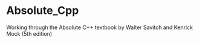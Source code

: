 # Absolute_Cpp
Working through the Absolute C++ textbook by Walter Savitch and Kenrick Mock (5th edition)
